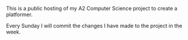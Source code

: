 This is a public hosting of my A2 Computer Science project to create a platformer.

Every Sunday I will commit the changes I have made to the project in the week. 
